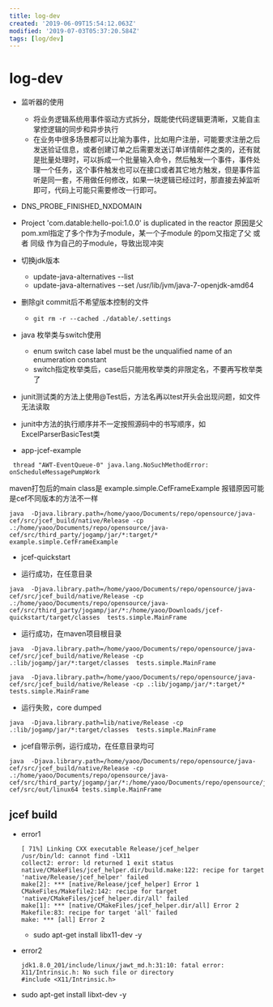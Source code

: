 ```yaml
---
title: log-dev
created: '2019-06-09T15:54:12.063Z'
modified: '2019-07-03T05:37:20.584Z'
tags: [log/dev]
---
```


# log-dev


- 监听器的使用    
    - 将业务逻辑系统用事件驱动方式拆分，既能使代码逻辑更清晰，又能自主掌控逻辑的同步和异步执行
    - 在业务中很多场景都可以比喻为事件，比如用户注册，可能要求注册之后发送验证信息，或者创建订单之后需要发送订单详情邮件之类的，还有就是批量处理时，可以拆成一个批量输入命令，然后触发一个事件，事件处理一个任务，这个事件触发也可以在接口或者其它地方触发，但是事件监听是同一套，不用做任何修改，如果一块逻辑已经过时，那直接去掉监听即可，代码上可能只需要修改一行即可。

- DNS_PROBE_FINISHED_NXDOMAIN

-  Project 'com.datable:hello-poi:1.0.0' is duplicated in the reactor
原因是父pom.xml指定了多个作为子module，某一个子module 的pom又指定了父 或者 同级 作为自己的子module，导致出现冲突

- 切换jdk版本
   - update-java-alternatives --list
   - update-java-alternatives --set /usr/lib/jvm/java-7-openjdk-amd64

- 删除git commit后不希望版本控制的文件
    - `git rm -r --cached ./datable/.settings`
    
- java 枚举类与switch使用
    - enum switch case label must be the unqualified name of an enumeration constant   
    - switch指定枚举类后，case后只能用枚举类的非限定名，不要再写枚举类了


- junit测试类的方法上使用@Test后，方法名再以test开头会出现问题，如文件无法读取
- junit中方法的执行顺序并不一定按照源码中的书写顺序，如ExcelParserBasicTest类

- app-jcef-example
```
 thread "AWT-EventQueue-0" java.lang.NoSuchMethodError: onScheduleMessagePumpWork
```
maven打包后的main class是 example.simple.CefFrameExample
报错原因可能是cef不同版本的方法不一样

```
java  -Djava.library.path=/home/yaoo/Documents/repo/opensource/java-cef/src/jcef_build/native/Release -cp .:/home/yaoo/Documents/repo/opensource/java-cef/src/third_party/jogamp/jar/*:target/* example.simple.CefFrameExample
```


- jcef-quickstart

- 运行成功，在任意目录
```
java  -Djava.library.path=/home/yaoo/Documents/repo/opensource/java-cef/src/jcef_build/native/Release -cp .:/home/yaoo/Documents/repo/opensource/java-cef/src/third_party/jogamp/jar/*:/home/yaoo/Downloads/jcef-quickstart/target/classes  tests.simple.MainFrame
```
- 运行成功，在maven项目根目录
```
java  -Djava.library.path=/home/yaoo/Documents/repo/opensource/java-cef/src/jcef_build/native/Release -cp .:lib/jogamp/jar/*:target/classes  tests.simple.MainFrame
```

```
java  -Djava.library.path=/home/yaoo/Documents/repo/opensource/java-cef/src/jcef_build/native/Release -cp .:lib/jogamp/jar/*:target/*  tests.simple.MainFrame
```

- 运行失败，core dumped
```
java  -Djava.library.path=lib/native/Release -cp .:lib/jogamp/jar/*:target/classes  tests.simple.MainFrame
```

- jcef自带示例，运行成功，在任意目录均可
```
java  -Djava.library.path=/home/yaoo/Documents/repo/opensource/java-cef/src/jcef_build/native/Release -cp .:/home/yaoo/Documents/repo/opensource/java-cef/src/third_party/jogamp/jar/*:/home/yaoo/Documents/repo/opensource/java-cef/src/out/linux64 tests.simple.MainFrame
```
 

## jcef build
- error1
    ```
    [ 71%] Linking CXX executable Release/jcef_helper
    /usr/bin/ld: cannot find -lX11
    collect2: error: ld returned 1 exit status
    native/CMakeFiles/jcef_helper.dir/build.make:122: recipe for target 'native/Release/jcef_helper' failed
    make[2]: *** [native/Release/jcef_helper] Error 1
    CMakeFiles/Makefile2:142: recipe for target 'native/CMakeFiles/jcef_helper.dir/all' failed
    make[1]: *** [native/CMakeFiles/jcef_helper.dir/all] Error 2
    Makefile:83: recipe for target 'all' failed
    make: *** [all] Error 2

    ```
    - sudo apt-get install libx11-dev -y

- error2    
    ``` 
    jdk1.8.0_201/include/linux/jawt_md.h:31:10: fatal error: X11/Intrinsic.h: No such file or directory   
    #include <X11/Intrinsic.h>
    ```
-  sudo apt-get install libxt-dev -y
